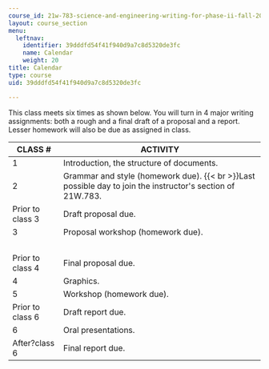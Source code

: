 ```yaml
---
course_id: 21w-783-science-and-engineering-writing-for-phase-ii-fall-2002
layout: course_section
menu:
  leftnav:
    identifier: 39dddfd54f41f940d9a7c8d5320de3fc
    name: Calendar
    weight: 20
title: Calendar
type: course
uid: 39dddfd54f41f940d9a7c8d5320de3fc

---
```


This class meets six times as shown below. You will turn in 4 major writing assignments: both a rough and a final draft of a proposal and a report. Lesser homework will also be due as assigned in class.

| CLASS # | ACTIVITY |
| --- | --- |
| 1 | Introduction, the structure of documents. |
| 2 | Grammar and style (homework due).  {{< br >}}Last possible day to join the instructor's section of 21W.783. |
| Prior to class 3 | Draft proposal due. |
| 3 | Proposal workshop (homework due). |
| &nbsp; |
| Prior to class 4 | Final proposal due. |
| 4 | Graphics. |
| 5 | Workshop (homework due). |
| Prior to class 6 | Draft report due. |
| 6 | Oral presentations. |
| After?class 6 | Final report due.